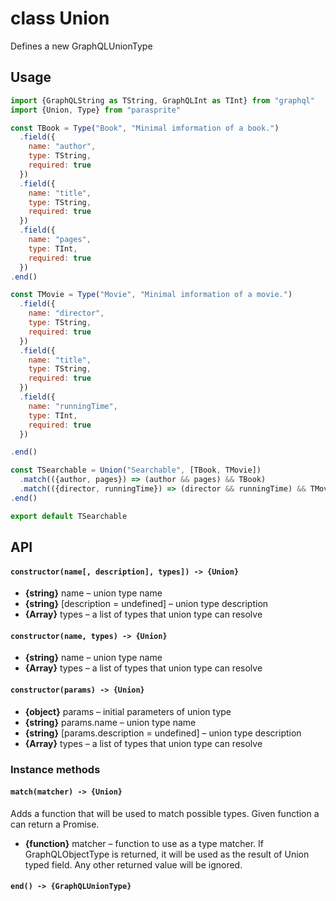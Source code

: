 # class Union

Defines a new GraphQLUnionType

## Usage

```js
import {GraphQLString as TString, GraphQLInt as TInt} from "graphql"
import {Union, Type} from "parasprite"

const TBook = Type("Book", "Minimal imformation of a book.")
  .field({
    name: "author",
    type: TString,
    required: true
  })
  .field({
    name: "title",
    type: TString,
    required: true
  })
  .field({
    name: "pages",
    type: TInt,
    required: true
  })
.end()

const TMovie = Type("Movie", "Minimal imformation of a movie.")
  .field({
    name: "director",
    type: TString,
    required: true
  })
  .field({
    name: "title",
    type: TString,
    required: true
  })
  .field({
    name: "runningTime",
    type: TInt,
    required: true
  })

.end()

const TSearchable = Union("Searchable", [TBook, TMovie])
  .match(({author, pages}) => (author && pages) && TBook)
  .match(({director, runningTime}) => (director && runningTime) && TMovie)
.end()

export default TSearchable
```

## API

#### `constructor(name[, description], types]) -> {Union}`

- **{string}** name – union type name
- **{string}** [description = undefined] – union type description
- **{Array<GraphQLObjectType>}** types – a list of types that union type can resolve

#### `constructor(name, types) -> {Union}`

- **{string}** name – union type name
- **{Array<GraphQLObjectType>}** types – a list of types that union type can resolve

#### `constructor(params) -> {Union}`

- **{object}** params – initial parameters of union type
- **{string}** params.name – union type name
- **{string}** [params.description = undefined] – union type description
- **{Array<GraphQLObjectType>}** types – a list of types that union type can resolve

### Instance methods

#### `match(matcher) -> {Union}`

Adds a function that will be used to match possible types.
Given function a can return a Promise.

- **{function}** matcher – function to use as a type matcher.
  If GraphQLObjectType is returned, it will be used as the result of Union typed field.
  Any other returned value will be ignored.

#### `end() -> {GraphQLUnionType}`
